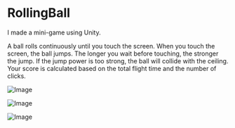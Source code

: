 # RollingBall
I made a mini-game using Unity.

A ball rolls continuously until you touch the screen.
When you touch the screen, the ball jumps.
The longer you wait before touching, the stronger the jump.
If the jump power is too strong, the ball will collide with the ceiling.
Your score is calculated based on the total flight time and the number of clicks.

![Image](https://github.com/user-attachments/assets/d20f392f-70ba-43aa-8a81-d3eb482a4e4b)

![Image](https://github.com/user-attachments/assets/83eeb76b-dec1-461d-8da6-bb062c68b79b)

![Image](https://github.com/user-attachments/assets/f9e4e95b-6220-4e5b-a475-98db45d383d6)
